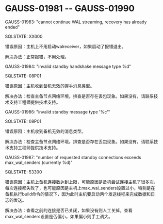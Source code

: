 # GAUSS-01981 -- GAUSS-01990

GAUSS-01983: "cannot continue WAL streaming, recovery has already ended"

SQLSTATE: XX000

错误原因：主机上不用启动walreceiver，如果启动了报错退出。

解决办法：正常报错，不用处理。

GAUSS-01984: "invalid standby handshake message type %d"

SQLSTATE: 08P01

错误原因：主机收到备机无效的握手消息类型。

解决办法：检查主备节点网络环境，排查是否存在丢包现象。如果没有，请联系技术支持工程师提供技术支持。

GAUSS-01986: "invalid standby message type '%c'"

SQLSTATE: 08P01

错误原因：主机收到备机无效的消息类型。

解决办法：检查主备节点网络环境，排查是否存在丢包现象。如果没有，请联系技术支持工程师提供技术支持。

GAUSS-01987: "number of requested standby connections exceeds max\_wal\_senders \(currently %d\)"

SQLSTATE: 53300

错误原因：主机上备机连接数达到上限，可能原因是备机尝试连接主机了很多次，每次连接都失败了，也可能原因是主机上max\_wal\_senders设置过小，特别是在备机执行build命令的情况下，因为此时主机要启动两个发送线程来完成数据和日志的发送。

解决办法：查看之前的连接是否已关闭，如果没有则人工关掉。查看max\_wal\_senders设置是否偏小，如果偏小则手工调大。

